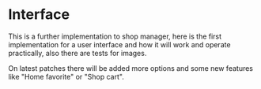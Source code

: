 # Interface

This is a further implementation to shop manager, here is the first implementation for a user interface and how it will work and operate practically, also there are tests for images.

On latest patches there will be added more options and some new features like "Home favorite" or "Shop cart".
